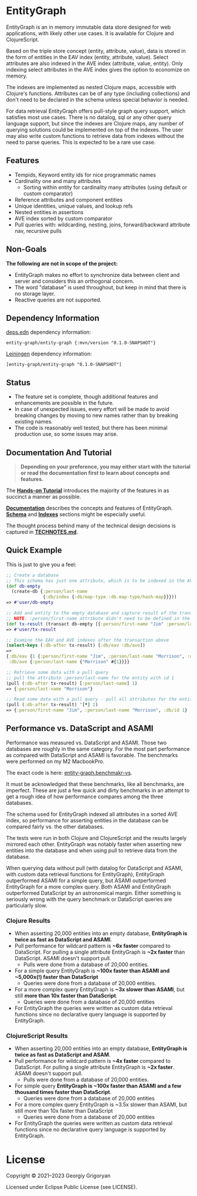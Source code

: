 # EntityGraph

EntityGraph is an in memory immutable data store designed for web applications, with likely other use cases. It is available for Clojure and ClojureScript.

Based on the triple store concept (entity, attribute, value), data is stored in the form of entities in the EAV index (entity, attribute, value). Select attributes are also indexed in the AVE index (attribute, value, entity). Only indexing select attributes in the AVE index gives the option to economize on memory.

The indexes are implemented as nested Clojure maps, accessible with Clojure's functions. Attributes can be of any type (including collections) and don't need to be declared in the schema unless special behavior is needed.

For data retrieval EntityGraph offers pull-style graph query support, which satisfies most use cases. There is no datalog, sql or any other query language support, but since the indexes are Clojure maps, any number of querying solutions could be implemented on top of the indexes. The user may also write custom functions to retrieve data from indexes without the need to parse queries. This is expected to be a rare use case.

## Features

* Tempids, Keyword entity ids for nice programmatic names
* Cardinality one and many attributes
  * Sorting within entity for cardinality many attributes (using default or custom comparator)
* Reference attributes and component entities
* Unique identities, unique values, and lookup refs
* Nested entities in assertions
* AVE index sorted by custom comparator
* Pull queries with: wildcarding, nesting, joins, forward/backward attribute nav, recursive pulls

## Non-Goals

**The following are not in scope of the project:**
* EntityGraph makes no effort to synchronize data between client and server and considers this an orthogonal concern.
* The word "database" is used throughout, but keep in mind that there is no storage layer.
* Reactive queries are not supported.

## Dependency Information

[deps.edn](https://clojure.org/guides/deps_and_cli) dependency information:

`entity-graph/entity-graph {:mvn/version "0.1.0-SNAPSHOT"}`

[Leiningen](https://github.com/technomancy/leiningen) dependency information:

`[entity-graph/entity-graph "0.1.0-SNAPSHOT"]`

## Status

* The feature set is complete, though additional features and enhancements are possible in the future. 
* In case of unexpected issues, every effort will be made to avoid breaking changes by moving to new names rather than by breaking existing names. 
* The code is reasonably well tested, but there has been minimal production use, so some issues may arise.

## Documentation And Tutorial

> **Depending on your preference, you may either start with the tutorial or read the documentation first to learn about concepts and features.**

The **[Hands-on Tutorial](docs/TUTORIAL.md)** introduces the majority of the features in as succinct a manner as possible.

**[Documentation](docs/DOCUMENTATION.md)** describes the concepts and features of EntityGraph. **[Schema](docs/DOCUMENTATION.md#schema)** and **[Indexes](docs/DOCUMENTATION.md#indexes)** sections might be especially useful.

The thought process behind many of the technical design decisions is captured in **[TECHNOTES.md](docs/TECHNOTES.md)**.

## Quick Example

This is just to give you a feel:

```clojure
;; Create a database
;; This schema has just one attribute, which is to be indexed in the AVE index in a standard Clojure hashmap
(def db-empty
  (create-db {:person/last-name
              {:db/index {:db/map-type :db.map-type/hash-map}}}))
=> #'user/db-empty

;; Add and entity to the empty database and capture result of the transaction in tx-result
;; NOTE: :person/first-name attribute didn't need to be defined in the schema
(def tx-result (transact db-empty [{:person/first-name "Jim" :person/last-name "Morrison"}]))
=> #'user/tx-result

;; Examine the EAV and AVE indexes after the transaction above
(select-keys (:db-after tx-result) [:db/eav :db/ave])
=>
{:db/eav {1 {:person/first-name "Jim", :person/last-name "Morrison", :db/id 1}},
 :db/ave {:person/last-name {"Morrison" #{1}}}}

;; Retrieve some data with a pull query
;; pull the attribute :person/last-name for the entity with id 1
(pull (:db-after tx-result) [:person/last-name] 1)
=> {:person/last-name "Morrison"}

;; Read some data with a pull query - pull all attributes for the entity with id 1
(pull (:db-after tx-result) '[*] 1)
=> {:person/first-name "Jim", :person/last-name "Morrison", :db/id 1}

```

## Performance vs. DataScript and ASAMI

Performance was measured vs. DataScript and ASAMI. Those two databases are roughly in the same category. For the most part performance as compared with DataScript and ASAMI is favorable. The benchmarks were performed on my M2 MacbookPro. 

The exact code is here: [entity-graph.benchmakr-vs](test/entity_graph/benchmark_vs.cljc).

It must be acknowledged that these benchmarks, like all benchmarks, are imperfect. These are just a few quick and dirty benchmarks in an attempt to get a rough idea of how performance compares among the three databases.

The schema used for EntityGraph indexed all attributes in a sorted AVE index, so performance for asserting entities in the database can be compared fairly vs. the other databases.

The tests were run in both Clojure and ClojureScript and the results largely mirrored each other. EntityGraph was notably faster when asserting new entities into the database and when using pull to retrieve data from the database. 

When querying data without pull (with datalog for DataScript and ASAMI, with custom data retrieval functions for EntityGraph), EntityGraph outperformed ASAMI for a simple query, but ASAMI outperformed EntityGraph for a more complex query. Both ASAMI and EntityGraph outperformed DataScript by an astronomical margin. Either something is seriously wrong with the query benchmark or DataScript queries are particularly slow.

### Clojure Results

* When asserting 20,000 entities into an empty database, **EntityGraph is twice as fast as DataScript and ASAMI**.
* Pull performance for wildcard pattern is **~6x faster** compared to DataScript. For pulling a single attribute EntityGraph is **~2x faster** than DataScript. ASAMI doesn't support pull.
  * Pulls were done from a database of 20,000 entities.
* For a simple query EntityGraph is **~100x faster than ASAMI and ~5,000x(!) faster than DataScript**
  * Queries were done from a database of 20,000 entities.
* For a more complex query EntityGraph is **~3x slower than ASAMI**, but still **more than 10x faster than DataScript**.
  * Queries were done from a database of 20,000 entities
* For EntityGraph the queries were written as custom data retrieval functions since no declarative query language is supported by EntityGraph.

### ClojureScript Results

* When asserting 20,000 entities into an empty database, **EntityGraph is twice as fast as DataScript and ASAM**. 
* Pull performance for wildcard pattern is **~4x faster** compared to DataScript. For pulling a single attribute EntityGraph is **~2x faster**. ASAMI doesn't support pull.
  * Pulls were done from a database of 20,000 entities.
* For simple query **EntityGraph is ~100x faster than ASAMI and a few thousand times faster than DataScript**.
  * Queries were done from a database of 20,000 entities
* For a more complex query EntityGraph is ~3.5x slower than ASAMI, but still more than 10x faster than DataScript
  * Queries were done from a database of 20,000 entities
* For EntityGraph the queries were written as custom data retrieval functions since no declarative query language is supported by EntityGraph.

# License
Copyright © 2021–2023 Georgiy Grigoryan

Licensed under Eclipse Public License (see LICENSE).

